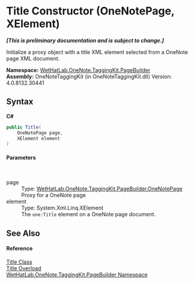 # Title Constructor (OneNotePage, XElement)
 _**\[This is preliminary documentation and is subject to change.\]**_

Initialize a proxy object with a title XML element selected from a OneNote page XML document.

**Namespace:**&nbsp;<a href="56352230-71f2-f4b7-63a8-983965663af5">WetHatLab.OneNote.TaggingKit.PageBuilder</a><br />**Assembly:**&nbsp;OneNoteTaggingKit (in OneNoteTaggingKit.dll) Version: 4.0.8132.30441

## Syntax

**C#**<br />
``` C#
public Title(
	OneNotePage page,
	XElement element
)
```


#### Parameters
&nbsp;<dl><dt>page</dt><dd>Type: <a href="6754c7d7-0598-ae1f-ff8c-6808b714b0ab">WetHatLab.OneNote.TaggingKit.PageBuilder.OneNotePage</a><br />Proxy for a OneNote page</dd><dt>element</dt><dd>Type: System.Xml.Linq.XElement<br />The `one:Title` element on a OneNote page document.</dd></dl>

## See Also


#### Reference
<a href="7de06d85-c54d-db05-7f32-7732fb79b4ab">Title Class</a><br /><a href="8556affd-350d-6cf9-7a51-c877dc3d00b6">Title Overload</a><br /><a href="56352230-71f2-f4b7-63a8-983965663af5">WetHatLab.OneNote.TaggingKit.PageBuilder Namespace</a><br />